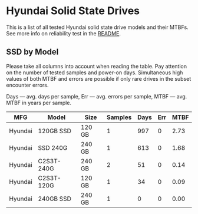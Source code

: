 Hyundai Solid State Drives
==========================

This is a list of all tested Hyundai solid state drive models and their MTBFs. See
more info on reliability test in the [README](https://github.com/linuxhw/SMART).

SSD by Model
------------

Please take all columns into account when reading the table. Pay attention on the
number of tested samples and power-on days. Simultaneous high values of both MTBF
and errors are possible if only rare drives in the subset encounter errors.

Days — avg. days per sample,
Err  — avg. errors per sample,
MTBF — avg. MTBF in years per sample.

| MFG       | Model              | Size   | Samples | Days  | Err   | MTBF |
|-----------|--------------------|--------|---------|-------|-------|------|
| Hyundai   | 120GB SSD          | 120 GB | 1       | 997   | 0     | 2.73   |
| Hyundai   | SSD 240G           | 240 GB | 1       | 613   | 0     | 1.68   |
| Hyundai   | C2S3T-240G         | 240 GB | 2       | 51    | 0     | 0.14   |
| Hyundai   | C2S3T-120G         | 120 GB | 1       | 34    | 0     | 0.09   |
| Hyundai   | 240GB SSD          | 240 GB | 1       | 0     | 0     | 0.00   |
